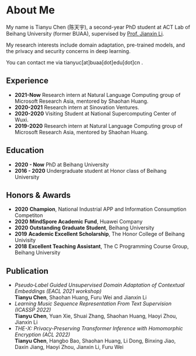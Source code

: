 # About Me

My name is Tianyu Chen (陈天宇), a second-year PhD student at ACT Lab of Beihang University (former BUAA), supervised by [Prof. Jianxin Li](http://act.buaa.edu.cn/lijx/index.html). 

My research interests include domain adaptation, pre-trained models, and the privacy and security concerns in deep learning.

You can contact me via tianyuc[at]buaa[dot]edu[dot]cn .

## Experience
- **2021-Now**  Research intern at Natural Language Computing group of Microsoft Research Asia, mentored by Shaohan Huang.
- **2020-2021** Research intern at Sinovation Ventures.
- **2020-2020** Visiting Student at National Supercomputing Center of Wuxi.
- **2019-2020** Research intern at Natural Language Computing group of Microsoft Research Asia, mentored by Shaohan Huang.

## Education

- **2020 - Now**  PhD at Beihang University
- **2016 - 2020** Undergraduate student at Honor class of Beihang University

## Honors & Awards

- **2020** **Champion**, National Industrial APP and Information Consumption Competiton
- **2020** **MindSpore Academic Fund**, Huawei Company
- **2020** **Outstanding Graduate Student**, Beihang University
- **2019** **Academic Excellent Scholarship**, The Honor College of Beihang Univisity
- **2018** **Excellent Teaching Assistant**, The C Programming Course Group, Beihang University  


## Publication

- *Pseudo‑Label Guided Unsupervised Domain Adaptation of Contextual Embeddings (EACL 2021 workshop)*  
  **Tianyu Chen**, Shaohan Huang, Furu Wei and Jianxin Li
- *Learning Music Sequence Representation From Text Supervision (ICASSP 2022)*  
  **Tianyu Chen**, Yuan Xie, Shuai Zhang, Shaohan Huang, Haoyi Zhou, Jianxin Li
- *THE-X: Privacy-Preserving Transformer Inference with Homomorphic Encryption (ACL 2022)*  
  **Tianyu Chen**, Hangbo Bao, Shaohan Huang, Li Dong, Binxing Jiao, Daxin Jiang, Haoyi Zhou, Jianxin Li, Furu Wei

